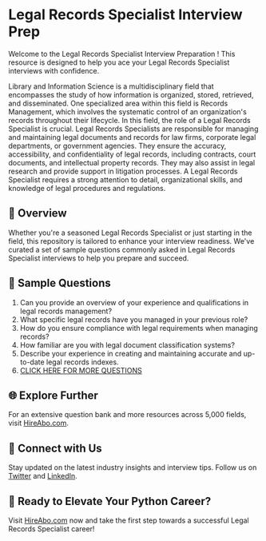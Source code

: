# Legal Records Specialist Interview Prep

Welcome to the Legal Records Specialist Interview Preparation ! This resource is designed to help you ace your Legal Records Specialist interviews with confidence.

Library and Information Science is a multidisciplinary field that encompasses the study of how information is organized, stored, retrieved, and disseminated. One specialized area within this field is Records Management, which involves the systematic control of an organization's records throughout their lifecycle. In this field, the role of a Legal Records Specialist is crucial. Legal Records Specialists are responsible for managing and maintaining legal documents and records for law firms, corporate legal departments, or government agencies. They ensure the accuracy, accessibility, and confidentiality of legal records, including contracts, court documents, and intellectual property records. They may also assist in legal research and provide support in litigation processes. A Legal Records Specialist requires a strong attention to detail, organizational skills, and knowledge of legal procedures and regulations.

## 🚀 Overview

Whether you're a seasoned Legal Records Specialist or just starting in the field, this repository is tailored to enhance your interview readiness. We've curated a set of sample questions commonly asked in Legal Records Specialist interviews to help you prepare and succeed.

## 📝 Sample Questions

1. Can you provide an overview of your experience and qualifications in legal records management?
2. What specific legal records have you managed in your previous role?
3. How do you ensure compliance with legal requirements when managing records?
4. How familiar are you with legal document classification systems?
5. Describe your experience in creating and maintaining accurate and up-to-date legal records indexes.
6. [CLICK HERE FOR MORE QUESTIONS](https://hireabo.com/job/18_3_35/Legal%20Records%20Specialist)

## 🌐 Explore Further

For an extensive question bank and more resources across 5,000 fields, visit [HireAbo.com](https://www.hireabo.com).

## 📱 Connect with Us

Stay updated on the latest industry insights and interview tips. Follow us on [Twitter](https://twitter.com/hireabo) and [LinkedIn](https://www.linkedin.com/in/hire-abo-3609972a8/).

## 🚀 Ready to Elevate Your Python Career?

Visit [HireAbo.com](https://www.hireabo.com) now and take the first step towards a successful Legal Records Specialist career!